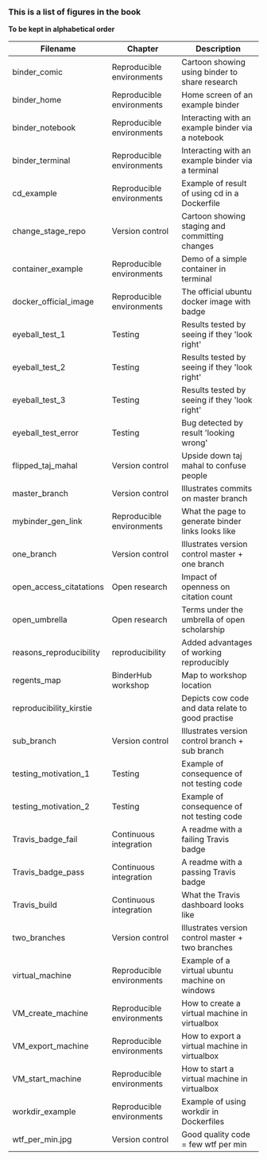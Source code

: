 ### This is a list of figures in the book

**To be kept in alphabetical order**

| Filename                   | Chapter                   | Description                                       |
| -------------------------- | ------------------------- | ------------------------------------------------- |
| binder_comic               | Reproducible environments | Cartoon showing using binder to share research    |
| binder_home                | Reproducible environments | Home screen of an example binder                  |
| binder_notebook            | Reproducible environments | Interacting with an example binder via a notebook |
| binder_terminal            | Reproducible environments | Interacting with an example binder via a terminal |
| cd_example                 | Reproducible environments | Example of result of using cd in a Dockerfile     |
| change_stage_repo          | Version control           | Cartoon showing staging and committing changes    |
| container_example          | Reproducible environments | Demo of a simple container in terminal            |
| docker_official_image      | Reproducible environments | The official ubuntu docker image with badge       |
| eyeball_test_1             | Testing                   | Results tested by seeing if they 'look right'     |
| eyeball_test_2             | Testing                   | Results tested by seeing if they 'look right'     |
| eyeball_test_3             | Testing                   | Results tested by seeing if they 'look right'     |
| eyeball_test_error         | Testing                   | Bug detected by result 'looking wrong'            |
| flipped_taj_mahal          | Version control           | Upside down taj mahal to confuse people           |
| master_branch              | Version control           | Illustrates commits on master branch              |
| mybinder_gen_link          | Reproducible environments | What the page to generate binder links looks like |
| one_branch                 | Version control           | Illustrates version control master + one branch   |
| open_access_citatations    | Open research             | Impact of openness on citation count              |
| open_umbrella              | Open research             | Terms under the umbrella of open scholarship      |
| reasons_reproducibility    | reproducibility           | Added advantages of working reproducibly          |
| regents_map                | BinderHub workshop        | Map to workshop location                          |
| reproducibility_kirstie    |                           | Depicts cow code and data relate to good practise |
| sub_branch                 | Version control           | Illustrates version control branch + sub branch   |
| testing_motivation_1       | Testing                   | Example of consequence of not testing code        |
| testing_motivation_2       | Testing                   | Example of consequence of not testing code        |
| Travis_badge_fail          | Continuous integration    | A readme with a failing Travis badge              |
| Travis_badge_pass          | Continuous integration    | A readme with a passing Travis badge              |
| Travis_build               | Continuous integration    | What the Travis dashboard looks like              |
| two_branches               | Version control           | Illustrates version control master + two branches |
| virtual_machine            | Reproducible environments | Example of a virtual ubuntu machine on windows    |
| VM_create_machine          | Reproducible environments | How to create a virtual machine in virtualbox     |
| VM_export_machine          | Reproducible environments | How to export a virtual machine in virtualbox     |
| VM_start_machine           | Reproducible environments | How to start a virtual machine in virtualbox      |
| workdir_example            | Reproducible environments | Example of using workdir in Dockerfiles           |
| wtf_per_min.jpg            | Version control           | Good quality code = few wtf per min               |
